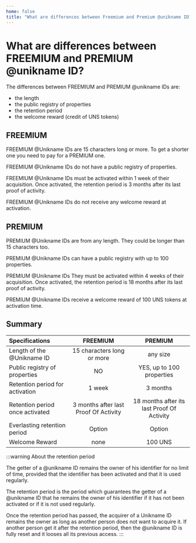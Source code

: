 ```yaml
---
home: false
title: "What are differences between Freemium and Premium @unikname ID?"
---
```


# What are differences between FREEMIUM and PREMIUM @unikname ID?

The differences between FREEMIUM and PREMIUM @unikname IDs are:
* the length
* the public registry of properties
* the retention period
* the welcome reward (credit of UNS tokens)

## FREEMIUM

FREEMIUM @Unikname IDs are 15 characters long or more. To get a shorter one you need to pay for a PREMIUM one.

FREEMIUM @Unikname IDs do not have a public registry of properties.

FREEMIUM @Unikname IDs must be activated within 1 week of their acquisition. Once activated, the retention period is 3 months after its last proof of activity.

FREEMIUM @Unikname IDs do not receive any welcome reward at activation.

## PREMIUM

PREMIUM @Unikname IDs are from any length. They could be longer than 15 characters too.

PREMIUM @Unikname IDs can have a public registry with up to 100 properties. 

PREMIUM @Unikname IDs They must be activated within 4 weeks of their acquisition. Once activated, the retention period is 18 months after its last proof of activity.

PREMIUM @Unikname IDs receive a welcome reward of 100 UNS tokens at activation time.

## Summary 

| Specifications | FREEMIUM | PREMIUM |
| :- | :-: | :-: |
| Length of the @Unikname ID | 15 characters long or more | any size |
| Public registry of properties | NO | YES, up to 100 properties |
| Retention period for activation | 1 week | 3 months |
| Retention period once activated | 3 months after last Proof Of Activity | 18 months after its last Proof Of Activity |
| Everlasting retention period | Option | Option |
| Welcome Reward | none | 100 UNS |

<hseparator/>

:::warning About the retention period

The getter of a @unikname ID remains the owner of his identifier for no limit of time, provided that the identifier has been activated and that it is used regularly.

The retention period is the period which guarantees the getter of a @unikname ID that he remains the owner of his identifier if it has not been activated or if it is not used regularly. 

Once the retention period has passed, the acquirer of a Unikname ID remains the owner as long as another person does not want to acquire it. If another person get it after the retention period, then the  @unikname ID is fully reset and it looses all its previous access.
:::


